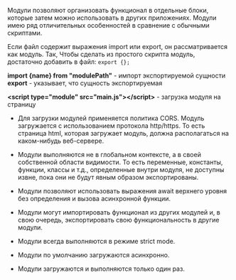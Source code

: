 Модули позволяют организовать функционал в отдельные блоки, которые затем можно использовать в других приложениях. Модули имею ряд отличительных особенностей в сравнение с обычными скриптами.

Если файл содержит выражения import или export, он рассматривается как модуль. Так, Чтобы сделать из простого скрипта модуль, достаточно добавить в файл: `export {};`

**import {name} from "modulePath"** - импорт экспортируемой сущности
**export** - указывает, что сущность экспортируемая

**\<script type="module" src="main.js">\</script>** - загрузка модуля на страницу

- Для загрузки модулей применяется политика CORS.  Модуль загружается с использованием протокола http/https. То есть страница html, которая загружает модуль, должна располагаться на каком-нибудь веб-сервере.
	
- Модули выполняются не в глобальном контексте, а в своей собственной области видимости. То есть переменные, константы, функции, классы и т.д., определенные внутри модуля, не доступны извне, пока они не будут явным образом экспортированы. 
	
- Модули позволяют использовать выражения await верхнего уровня без определения и вызова асинхронной функции.
    
- Модули могут импортировать функционал из других модулей и, в свою очередь, экспортировать свою функциональность в другие модули.
    
- Модули всегда выполняются в режиме strict mode.
    
- Модули по умолчанию загружаются асинхронно.
    
- Модули загружаются и выполняются только один раз.